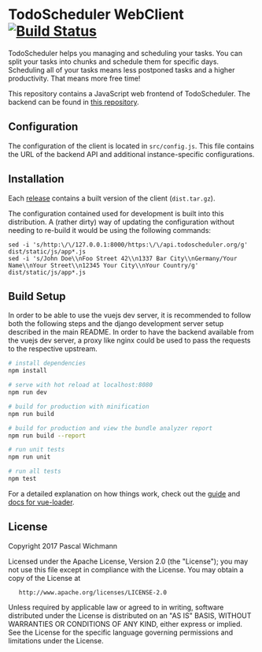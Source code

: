 TodoScheduler WebClient [![Build Status](https://travis-ci.org/wichmannpas/todoscheduler-webclient.svg?branch=master)](https://travis-ci.org/wichmannpas/todoscheduler-webclient)
=================================================================================================================================================================================

TodoScheduler helps you managing and scheduling your tasks. You can split your tasks into chunks and schedule them for specific days.
Scheduling all of your tasks means less postponed tasks and a higher productivity. That means more free time!

This repository contains a JavaScript web frontend of TodoScheduler.
The backend can be found in [this repository](https://github.com/wichmannpas/todoscheduler).

Configuration
-------------

The configuration of the client is located in `src/config.js`.
This file contains the URL of the backend API and additional instance-specific configurations.

Installation
------------

Each [release](https://github.com/wichmannpas/todoscheduler-webclient/releases) contains a built version of the client (`dist.tar.gz`).

The configuration contained used for development is built into this distribution. A (rather dirty) way of updating the configuration without needing to re-build it would be using the following commands:

    sed -i 's/http:\/\/127.0.0.1:8000/https:\/\/api.todoscheduler.org/g' dist/static/js/app*.js
    sed -i 's/John Doe\\nFoo Street 42\\n1337 Bar City\\nGermany/Your Name\\nYour Street\\n12345 Your City\\nYour Country/g' dist/static/js/app*.js

Build Setup
-----------

In order to be able to use the vuejs dev server, it is recommended to follow both the following steps and the django development server setup described in the main README.
In order to have the backend available from the vuejs dev server, a proxy like nginx could be used to pass the requests to the respective upstream.

``` bash
# install dependencies
npm install

# serve with hot reload at localhost:8080
npm run dev

# build for production with minification
npm run build

# build for production and view the bundle analyzer report
npm run build --report

# run unit tests
npm run unit

# run all tests
npm test
```

For a detailed explanation on how things work, check out the [guide](http://vuejs-templates.github.io/webpack/) and [docs for vue-loader](http://vuejs.github.io/vue-loader).

License
-------

Copyright 2017 Pascal Wichmann

   Licensed under the Apache License, Version 2.0 (the "License");
   you may not use this file except in compliance with the License.
   You may obtain a copy of the License at

       http://www.apache.org/licenses/LICENSE-2.0

   Unless required by applicable law or agreed to in writing, software
   distributed under the License is distributed on an "AS IS" BASIS,
   WITHOUT WARRANTIES OR CONDITIONS OF ANY KIND, either express or implied.
   See the License for the specific language governing permissions and
   limitations under the License.
